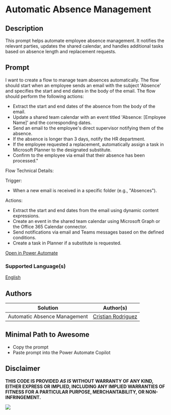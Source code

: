 # Automatic Absence Management

## Description

This prompt helps automate employee absence management. It notifies the relevant parties, updates the shared calendar, and handles additional tasks based on absence length and replacement requests.

## Prompt
I want to create a flow to manage team absences automatically. The flow should start when an employee sends an email with the subject 'Absence' and specifies the start and end dates in the body of the email. The flow should perform the following actions:

- Extract the start and end dates of the absence from the body of the email.
- Update a shared team calendar with an event titled 'Absence: [Employee Name]' and the corresponding dates.
- Send an email to the employee's direct supervisor notifying them of the absence.
- If the absence is longer than 3 days, notify the HR department.
- If the employee requested a replacement, automatically assign a task in Microsoft Planner to the designated substitute.
- Confirm to the employee via email that their absence has been processed."

Flow Technical Details:

Trigger:

- When a new email is received in a specific folder (e.g., "Absences").

Actions:

- Extract the start and end dates from the email using dynamic content expressions.
- Create an event in the shared team calendar using Microsoft Graph or the Office 365 Calendar connector.
- Send notifications via email and Teams messages based on the defined conditions.
- Create a task in Planner if a substitute is requested.

[Open in Power Automate](https://make.powerautomate.com/create/fromNaturalLanguage?prompt=I%20want%20to%20create%20a%20flow%20to%20manage%20team%20absences%20automatically.%20The%20flow%20should%20start%20when%20an%20employee%20sends%20an%20email%20with%20the%20subject%20%27Absence%27%20and%20specifies%20the%20start%20and%20end%20dates%20in%20the%20body%20of%20the%20email.%20The%20flow%20should%20perform%20the%20following%20actions%3A%20-%20Extract%20the%20start%20and%20end%20dates%20of%20the%20absence%20from%20the%20body%20of%20the%20email.%20-%20Update%20a%20shared%20team%20calendar%20with%20an%20event%20titled%20%27Absence%3A%20%5BEmployee%20Name%5D%27%20and%20the%20corresponding%20dates.%20-%20Send%20an%20email%20to%20the%20employee%27s%20direct%20supervisor%20notifying%20them%20of%20the%20absence.%20-%20If%20the%20absence%20is%20longer%20than%203%20days%2C%20notify%20the%20HR%20department.%20-%20If%20the%20employee%20requested%20a%20replacement%2C%20automatically%20assign%20a%20task%20in%20Microsoft%20Planner%20to%20the%20designated%20substitute.%20-%20Confirm%20to%20the%20employee%20via%20email%20that%20their%20absence%20has%20been%20processed.&from=Copilot&utm_source=PromptLibrary)

### Supported Language(s)

[English](./en-us/prompt.md)

## Authors

Solution|Author(s)
--------|---------
Automatic Absence Management | [Cristian Rodriguez](https://github.com/script32)

## Minimal Path to Awesome

* Copy the prompt
* Paste prompt into the Power Automate Copilot

## Disclaimer

**THIS CODE IS PROVIDED *AS IS* WITHOUT WARRANTY OF ANY KIND, EITHER EXPRESS OR IMPLIED, INCLUDING ANY IMPLIED WARRANTIES OF FITNESS FOR A PARTICULAR PURPOSE, MERCHANTABILITY, OR NON-INFRINGEMENT.**

<img src="https://m365-visitor-stats.azurewebsites.net/powerplatform-prompts/samples/power-automate/automatic-absence-management" aria-hidden="true" />
